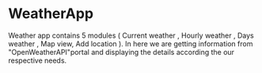 # WeatherApp
Weather app contains 5 modules ( Current weather , Hourly weather , Days weather , Map view, Add location ). In here we are getting information from "OpenWeatherAPI"portal and displaying the details according the our respective needs.
